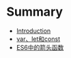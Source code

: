 # Summary

* [Introduction](README.md)
* [var、let和const](var_let_const.md)
* [ES6中的箭头函数](arrow_function.md)

